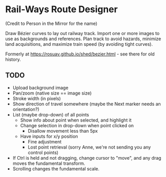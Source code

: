Rail-Ways Route Designer
========================

(Credit to Person in the Mirror for the name)

Draw Bézier curves to lay out railway track. Import one or more images to use
as backgrounds and references. Plan track to avoid hazards, minimize land
acquisitions, and maximize train speed (by avoiding tight curves).

Formerly at https://rosuav.github.io/shed/bezier.html - see there for old history.

## TODO

* Upload background image
* Pan/zoom (native size == image size)
* Stroke width (in pixels)
* Show direction of travel somewhere (maybe the Next marker needs an orientation?)
* List (maybe drop-down) of all points
  - Show info about point when selected, and highlight it
  - Change selection in drop-down when point clicked on
    - Disallow movement less than 5px
  - Have inputs for x/y position
    - Fine adjustment
    - Lost point retrieval (sorry Anne, we're not sending you any control points)
* If Ctrl is held and not dragging, change cursor to "move", and any drag moves
  the fundamental transform.
* Scrolling changes the fundamental scale.
